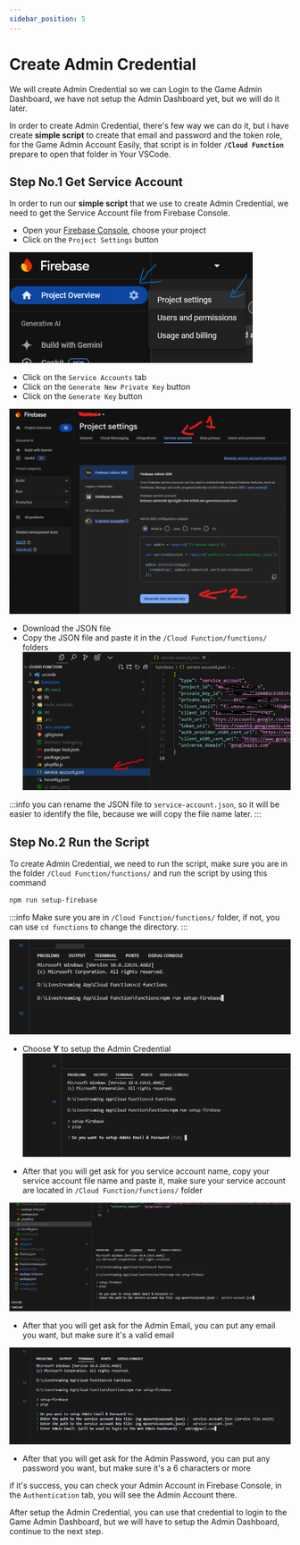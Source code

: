 ```yaml
---
sidebar_position: 5
---
```


# Create Admin Credential

We will create Admin Credential so we can Login to the Game Admin Dashboard, we have not setup the Admin Dashboard yet, but we will do it later.

In order to create Admin Credential, there's few way we can do it, but i have create **simple script** to create that email and password and the token role, for the Game Admin Account Easily, that script is in folder **`/Cloud Function`** prepare to open that folder in Your VSCode.

## Step No.1 Get Service Account

In order to run our **simple script** that we use to create Admin Credential, we need to get the Service Account file from Firebase Console.

- Open your [Firebase Console](https://console.firebase.google.com/), choose your project
- Click on the `Project Settings` button

![T](./assets/Screenshot%202025-01-05%20155829.png)

- Click on the `Service Accounts` tab
- Click on the `Generate New Private Key` button
- Click on the `Generate Key` button

![T](./assets/Screenshot%202025-01-05%20155856.png)

- Download the JSON file
- Copy the JSON file and paste it in the `/Cloud Function/functions/` folders
![T](./assets/Screenshot%202025-01-05%20160504.png)

:::info
you can rename the JSON file to `service-account.json`, so it will be easier to identify the file, because we will copy the file name later.
:::

## Step No.2 Run the Script

To create Admin Credential, we need to run the script, make sure you are in the folder `/Cloud Function/functions/` and run the script by using this command

```bash
npm run setup-firebase
```

:::info
Make sure you are in `/Cloud Function/functions/` folder, if not, you can use `cd functions` to change the directory.
:::

![T](./assets/Screenshot%202025-01-05%20161045.png)

- Choose **Y** to setup the Admin Credential
![T](./assets/Screenshot%202025-01-05%20161054.png)

- After that you will get ask for you service account name, copy your service account file name and paste it, make sure your service account are located in `/Cloud Function/functions/` folder

![T](./assets/Screenshot%202025-01-05%20161113.png)

- After that you will get ask for the Admin Email, you can put any email you want, but make sure it's a valid email

![T](./assets/Screenshot%202025-01-05%20161129.png)

- After that you will get ask for the Admin Password, you can put any password you want, but make sure it's a 6 characters or more

if it's success, you can check your Admin Account in Firebase Console, in the `Authentication` tab, you will see the Admin Account there.

After setup the Admin Credential, you can use that credential to login to the Game Admin Dashboard, but we will have to setup the Admin Dashboard, continue to the next step.
